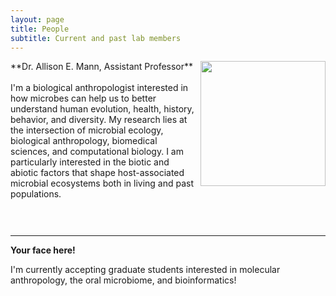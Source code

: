 ```yaml
---
layout: page
title: People
subtitle: Current and past lab members
---
```


<img align="right" height="200" src="/assets/img/allie.png"> 
**Dr. Allison E. Mann, Assistant Professor** 
<br/>
<br/>I'm a biological anthropologist interested in how microbes can help us to better understand human evolution, health, history, behavior, and diversity. My research lies at the intersection of microbial ecology, biological anthropology, biomedical sciences, and computational biology. I am particularly interested in the biotic and abiotic factors that shape host-associated microbial ecosystems both in living and past populations.

<a href="https://aemann01.github.io/assets/pdf/Mann_CV.pdf" title="Download CV"><i class="fa fa-file" aria-hidden="true" style="font-size:25px;padding-left:5px;padding-right:5px"></i></a>
<a href="mailto:amann11@uwyo.edu" title="Contact"><i class="fa fa-envelope" aria-hidden="true" 
style="font-size:25px;padding-left:5px;padding-right:5px"></i></a>
<a href="https://orcid.org/0000-0001-7170-6017" title="ORCID"><i class="fab fa-orcid" style="font-size:25px;padding-left:5px;padding-right:5px"></i></a>
<a href="https://github.com/aemann01" title="GitHub"><i class="fab fa-github" style="font-size:25px;padding-left:5px;padding-right:5px"></i></a>
<a href="https://aemann01.github.io/" title="Web site"><i class="fas fa-home" style="font-size:25px;padding-left:5px;padding-right:5px"></i></a>


<hr>

**Your face here!**

I'm currently accepting graduate students interested in molecular anthropology, the oral microbiome, and bioinformatics!

